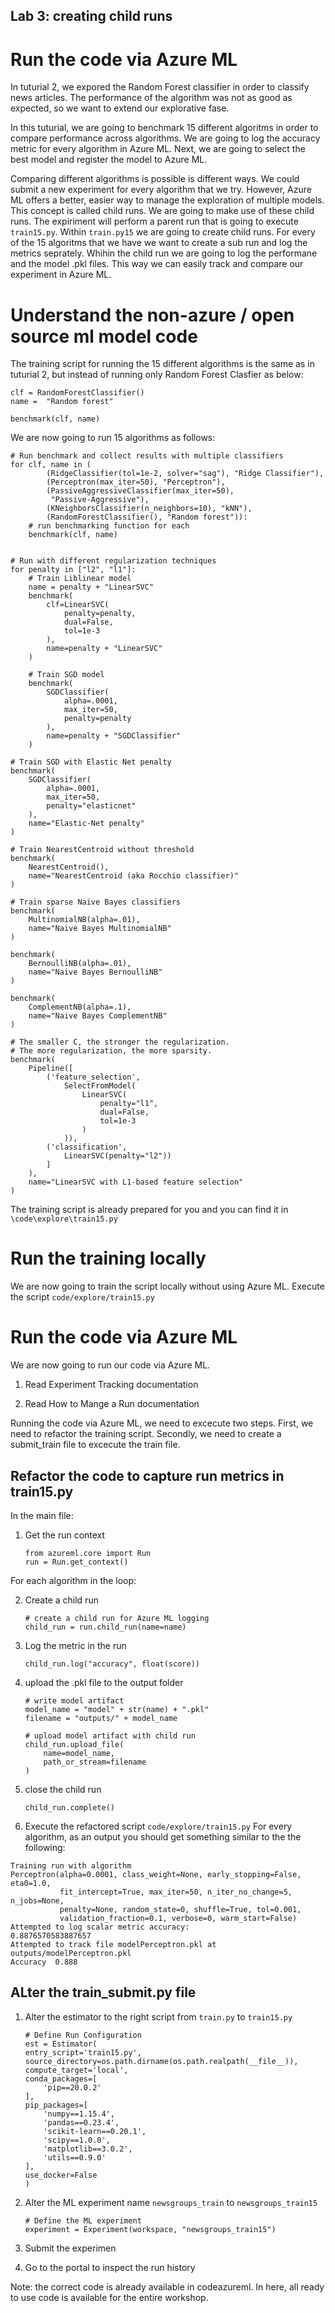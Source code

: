 ## Lab 3: creating child runs ##

#  Run the code via Azure ML #
In tuturial 2, we expored the Random Forest classifier in order to classify news articles. The performance of the algorithm was not as good as expected, so we want to extend our explorative fase.

In this tuturial, we are going to benchmark 15 different algoritms in order to compare performance across algorithms. We are going to log the accuracy metric for every algorithm in Azure ML. Next, we are going to select the best model and register the model to Azure ML.

Comparing different algorithms is possible is different ways. We could submit a new experiment for every algorithm that we try. However, Azure ML offers a better, easier way to manage the exploration of multiple models. This concept is called child runs.  We are going to make use of these child runs. The expiriment will perform a parent run that is going to execute `train15.py`. Within `train.py15` we are going to create child runs. For every of the 15 algoritms that we have we want to create a sub run and log the metrics seprately. Whihin the child run we are going to log the performane and the model .pkl files. This way we can easily track and compare our experiment in Azure ML.

# Understand the non-azure / open source ml model code #
The training script for running the 15 different algorithms is the same as in tuturial 2, but instead of running only Random Forest Clasfier as below:
```
clf = RandomForestClassifier()
name =  "Random forest"

benchmark(clf, name)
```
We are now going to run 15 algorithms as follows:
```
# Run benchmark and collect results with multiple classifiers
for clf, name in (
        (RidgeClassifier(tol=1e-2, solver="sag"), "Ridge Classifier"),
        (Perceptron(max_iter=50), "Perceptron"),
        (PassiveAggressiveClassifier(max_iter=50),
         "Passive-Aggressive"),
        (KNeighborsClassifier(n_neighbors=10), "kNN"),
        (RandomForestClassifier(), "Random forest")):
    # run benchmarking function for each
    benchmark(clf, name)


# Run with different regularization techniques
for penalty in ["l2", "l1"]:
    # Train Liblinear model
    name = penalty + "LinearSVC"
    benchmark(
        clf=LinearSVC(
            penalty=penalty,
            dual=False,
            tol=1e-3
        ),
        name=penalty + "LinearSVC"
    )

    # Train SGD model
    benchmark(
        SGDClassifier(
            alpha=.0001,
            max_iter=50,
            penalty=penalty
        ),
        name=penalty + "SGDClassifier"
    )

# Train SGD with Elastic Net penalty
benchmark(
    SGDClassifier(
        alpha=.0001,
        max_iter=50,
        penalty="elasticnet"
    ),
    name="Elastic-Net penalty"
)

# Train NearestCentroid without threshold
benchmark(
    NearestCentroid(),
    name="NearestCentroid (aka Rocchio classifier)"
)

# Train sparse Naive Bayes classifiers
benchmark(
    MultinomialNB(alpha=.01),
    name="Naive Bayes MultinomialNB"
)

benchmark(
    BernoulliNB(alpha=.01),
    name="Naive Bayes BernoulliNB"
)

benchmark(
    ComplementNB(alpha=.1),
    name="Naive Bayes ComplementNB"
)

# The smaller C, the stronger the regularization.
# The more regularization, the more sparsity.
benchmark(
    Pipeline([
        ('feature_selection',
            SelectFromModel(
                LinearSVC(
                    penalty="l1",
                    dual=False,
                    tol=1e-3
                )
            )),
        ('classification',
            LinearSVC(penalty="l2"))
        ]
    ),
    name="LinearSVC with L1-based feature selection"
)
```

The training script is already prepared for you and you can find it in `\code\explore\train15.py`

# Run the training locally #
We are now going to train the script locally without using Azure ML. 
Execute the script `code/explore/train15.py`

#  Run the code via Azure ML #
We are now going to run our code via Azure ML. 

1. Read Experiment Tracking documentation

2. Read How to Mange a Run documentation

Running the code via Azure ML, we need to excecute two steps. First, we need to refactor the training script. Secondly, we need to create a submit_train file to excecute the train file.

## Refactor the code to capture run metrics in train15.py 
In the main file:

1. Get the run context
    ```
    from azureml.core import Run
    run = Run.get_context()
    ```
For each algorithm in the loop:

2. Create a child run
    ```
    # create a child run for Azure ML logging
    child_run = run.child_run(name=name)
    ```
3. Log the metric in the run

    `child_run.log("accuracy", float(score))`

4. upload the .pkl file to the output folder
    
    ```
    # write model artifact
    model_name = "model" + str(name) + ".pkl"
    filename = "outputs/" + model_name

    # upload model artifact with child run
    child_run.upload_file(
        name=model_name,
        path_or_stream=filename
    )
    ```

5. close the child run

    `child_run.complete()`

6. Execute the refactored script `code/explore/train15.py`
For every algorithm, as an output you should get something similar to the the following:
```
Training run with algorithm
Perceptron(alpha=0.0001, class_weight=None, early_stopping=False, eta0=1.0,
           fit_intercept=True, max_iter=50, n_iter_no_change=5, n_jobs=None,
           penalty=None, random_state=0, shuffle=True, tol=0.001,
           validation_fraction=0.1, verbose=0, warm_start=False)
Attempted to log scalar metric accuracy:
0.8876570583887657
Attempted to track file modelPerceptron.pkl at outputs/modelPerceptron.pkl
Accuracy  0.888
```

## ALter the train_submit.py file

1. Alter the estimator to the right script from `train.py` to `train15.py`
    ```
    # Define Run Configuration
    est = Estimator(
    entry_script='train15.py',
    source_directory=os.path.dirname(os.path.realpath(__file__)),
    compute_target='local',
    conda_packages=[
        'pip==20.0.2'
    ],
    pip_packages=[
        'numpy==1.15.4',
        'pandas==0.23.4',
        'scikit-learn==0.20.1',
        'scipy==1.0.0',
        'matplotlib==3.0.2',
        'utils==0.9.0'
    ],
    use_docker=False
    )
    ```

2. Alter the ML experiment name `newsgroups_train` to `newsgroups_train15`
    ```
    # Define the ML experiment
    experiment = Experiment(workspace, "newsgroups_train15")
    ```

3. Submit the experimen

4. Go to the portal to inspect the run history

Note: the correct code is already available in codeazureml. In here, all ready to use code is available for the entire workshop.


